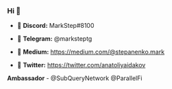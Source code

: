### Hi 👋

- 🌱 **Discord:** MarkStep#8100


- 🌱 **Telegram:** @marksteptg


- 🌱 **Medium:** https://medium.com/@stepanenko.mark


- 🌱 **Twitter:** https://twitter.com/anatoliyaidakov


**Ambassador** - @SubQueryNetwork @ParallelFi




